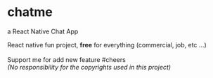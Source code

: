 # chatme
a React Native Chat App


React native fun project, __free__ for everything (commercial, job, etc ...)
<br/>
<br/>
Support me for add new feature #cheers
<br/>
*(No responsibility for the copyrights used in this project)*
